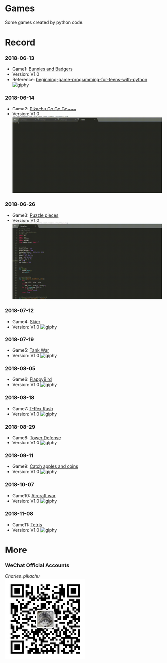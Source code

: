 # Games
Some games created by python code.

# Record
### 2018-06-13
- Game1: [Bunnies and Badgers](https://github.com/CharlesPikachu/Games/tree/master/Game1)
- Version: V1.0
- Reference: [beginning-game-programming-for-teens-with-python](https://www.raywenderlich.com/24252/beginning-game-programming-for-teens-with-python)
![giphy](Game1/effect/running.gif)
### 2018-06-14
- Game2: [Pikachu Go Go Go~~~](https://github.com/CharlesPikachu/Games/tree/master/Game2)
- Version: V1.0
![giphy](Game2/effect/running.gif)
### 2018-06-26
- Game3: [Puzzle pieces](https://github.com/CharlesPikachu/Games/tree/master/Game3)
- Version: V1.0
![giphy](Game3/effect/running.gif)
### 2018-07-12
- Game4: [Skier](https://github.com/CharlesPikachu/Games/tree/master/Game4)
- Version: V1.0
![giphy](Game4/effect/running.gif)
### 2018-07-19
- Game5: [Tank War](https://github.com/CharlesPikachu/Games/tree/master/Game5)
- Version: V1.0
![giphy](Game5/effect/running.gif)
### 2018-08-05
- Game6: [FlappyBird](https://github.com/CharlesPikachu/Games/tree/master/Game6)
- Version: V1.0
![giphy](Game6/effect/running.gif)
### 2018-08-18
- Game7: [T-Rex Rush](https://github.com/CharlesPikachu/Games/tree/master/Game7)
- Version: V1.0
![giphy](Game7/effect/running.gif)
### 2018-08-29
- Game8: [Tower Defense](https://github.com/CharlesPikachu/Games/tree/master/Game8)
- Version: V1.0
![giphy](Game8/effect/running.gif)
### 2018-09-11
- Game9: [Catch apples and coins](https://github.com/CharlesPikachu/Games/tree/master/Game9)
- Version: V1.0
![giphy](Game9/effect/running.gif)
### 2018-10-07
- Game10: [Aircraft war](https://github.com/CharlesPikachu/Games/tree/master/Game10)
- Version: V1.0
![giphy](Game10/effect/running.gif)
### 2018-11-08
- Game11: [Tetris](https://github.com/CharlesPikachu/Games/tree/master/Game11)
- Version: V1.0
![giphy](Game11/effect/running.gif)

# More
### WeChat Official Accounts
*Charles_pikachu*  
![img](pikachu.jpg)